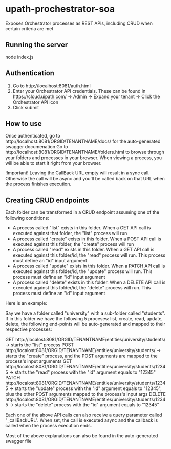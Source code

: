 # upath-prochestrator-soa
Exposes Orchestrator processes as REST APIs, including CRUD when certain criteria are met

## Running the server
node index.js

## Authentication
1. Go to http://localhost:8081/auth.html
2. Enter your Orchestrator API credentials. These can be found in https://cloud.uipath.com/ -> Admin -> Expand your tenant -> Click the Orchestrator API icon
3. Click submit

## How to use
Once authenticated, go to http://localhost:8081/ORGID/TENANTNAME/docs/ for the auto-generated swagger documenation
Go to http://localhost:8081/ORGID/TENANTNAME/folders.html to browse through your folders and processes in your browser.
When viewing a process, you will be able to start it right from your browser. 

!Important!
Leaving the CallBack URL empty will result in a sync call. Otherwise the call will be async and you'll be called back on that URL when the process finishes execution.

## Creating CRUD endpoints
Each folder can be transformed in a CRUD endpoint assuming one of the following conditions:
* A process called "list" exists in this folder. When a GET API call is executed against that folder, the "list" process will run
* A process called "create" exists in this folder. When a POST API call is executed against this folder, the "create" process will run
* A process called "read" exists in this folder. When a GET API call is executed against this folder/id, the "read" process will run. This process must define an "id" input argument
* A process called "update" exists in this folder. When a PATCH API call is executed against this folder/id, the "update" process will run. This process must define an "id" input argument
* A process called "delete" exists in this folder. When a DELETE API call is executed against this folder/id, the "delete" process will run. This process must define an "id" input argument

Here is an example:

Say we have a folder called "university" with a sub-folder called "students".
If in this folder we have the following 5 proceses: list, create, read, update, delete, the following end-points will be auto-generated and mapped to their respective processes:

GET http://localost:8081/ORGID/TENANTNAME/entities/university/students/ -> starts the "list" process
POST http://localost:8081/ORGID/TENANTNAME/entities/university/students/ -> starts the "create" process, and the POST arguments are mapped to the process's input arguments
GET http://localost:8081/ORGID/TENANTNAME/entities/university/students/12345 -> starts the "read" process with the "id" argument equals to "12345"
PATCH http://localost:8081/ORGID/TENANTNAME/entities/university/students/12345 -> starts the "update" process with the "id" argument equals to "12345", plus the other POST arguments mapped to the process's input args
DELETE http://localost:8081/ORGID/TENANTNAME/entities/university/students/12345 -> starts the "delete" process with the "id" argument equals to "12345"

Each one of the above API calls can also receive a query parameter called "\_callBackURL". When set, the call is executed async and the callback is called when the process execution ends.

Most of the above explanations can also be found in the auto-generated swagger file
